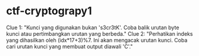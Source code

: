 # ctf-cryptograpy1
Clue 1: "Kunci yang digunakan bukan 's3cr3tK'. Coba balik urutan byte kunci atau pertimbangkan urutan yang berbeda."  Clue 2: "Perhatikan indeks yang dihasilkan oleh (idx*17+3)%7. Ini akan mengacak urutan kunci. Coba cari urutan kunci yang membuat output diawali 'C'."
